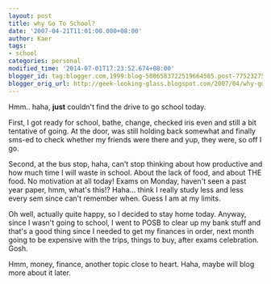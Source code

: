 ```yaml
---
layout: post
title: why Go To School?
date: '2007-04-21T11:01:00.000+08:00'
author: Kaer
tags:
- school
categories: personal
modified_time: '2014-07-01T17:23:52.674+08:00'
blogger_id: tag:blogger.com,1999:blog-5086583722519664585.post-7752327543124253110
blogger_orig_url: http://geek-looking-glass.blogspot.com/2007/04/why-go-to-school.html
---
```


Hmm.. haha, **just** couldn't find the drive to go school today. 

First, I got ready for school, bathe, 
change, checked iris even and still a bit tentative of going. At the door, was 
still holding back somewhat and finally sms-ed to check whether my friends 
were there and yup, they were, so off I go. 

Second, at the bus stop, haha, can't stop 
thinking about how productive and how much time I will waste in school. About 
the lack of food, and about THE food. No motivation at all today! Exams on 
Monday, haven't seen a past year paper, hmm, what's this!? Haha... think I 
really study less and less every sem since can't remember when. Guess I am at 
my limits. 

Oh well, actually quite happy, so I decided to stay home today. Anyway, since 
I wasn't going to school, I went to POSB to clear up my bank stuff and that's 
a good thing since I needed to get my finances in order, next month going to 
be expensive with the trips, things to buy, after exams celebration. Gosh. 

Hmm, money, finance, another topic close 
to heart. Haha, maybe will blog more about it later. 
